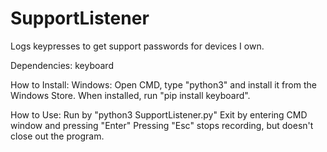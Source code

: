 # SupportListener
Logs keypresses to get support passwords for devices I own.

Dependencies:
keyboard

How to Install:
Windows:
Open CMD, type "python3" and install it from the Windows Store.
When installed, run "pip install keyboard".

How to Use:
Run by "python3 SupportListener.py"
Exit by entering CMD window and pressing "Enter"
Pressing "Esc" stops recording, but doesn't close out the program.
